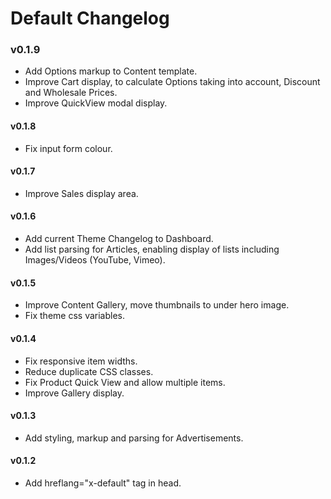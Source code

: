 # Default Changelog

### v0.1.9
- Add Options markup to Content template.
- Improve Cart display, to calculate Options taking into account, Discount and Wholesale Prices.
- Improve QuickView modal display.

#### v0.1.8
- Fix input form colour.

#### v0.1.7
- Improve Sales display area.

#### v0.1.6
- Add current Theme Changelog to Dashboard.
- Add list parsing for Articles, enabling display of lists including Images/Videos (YouTube, Vimeo).

#### v0.1.5
- Improve Content Gallery, move thumbnails to under hero image.
- Fix theme css variables.

#### v0.1.4
- Fix responsive item widths.
- Reduce duplicate CSS classes.
- Fix Product Quick View and allow multiple items.
- Improve Gallery display.

#### v0.1.3
- Add styling, markup and parsing for Advertisements.

#### v0.1.2
- Add hreflang="x-default" tag in head.
